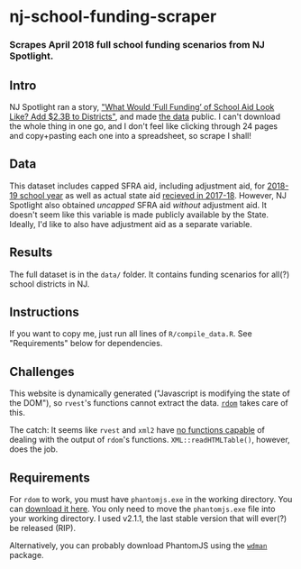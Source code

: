 # nj-school-funding-scraper
### Scrapes April 2018 full school funding scenarios from NJ Spotlight.

## Intro

NJ Spotlight ran a story, ["What Would ‘Full Funding’ of School Aid Look Like? Add $2.3B to Districts"](http://www.njspotlight.com/stories/18/04/24/what-would-full-funding-of-school-aid-look-like-add-2-3b-to-budget/), and made [the data](http://www.njspotlight.com/tables/School%20funding%20scenarios%2018/#/p/1) public. I can't download the whole thing in one go, and I don't feel like clicking through 24 pages and copy+pasting each one into a spreadsheet, so scrape I shall!

## Data

This dataset includes capped SFRA aid, including adjustment aid, for [2018-19 school year](http://www.nj.gov/education/stateaid/1819/) as well as actual state aid [recieved in 2017-18](http://www.nj.gov/education/stateaid/1718/scenarios.shtml). However, NJ Spotlight also obtained *uncapped* SFRA aid *without* adjustment aid. It doesn't seem like this variable is made publicly available by the State. Ideally, I'd like to also have adjustment aid as a separate variable.

## Results

The full dataset is in the `data/` folder. It contains funding scenarios for all(?) school districts in NJ.

## Instructions

If you want to copy me, just run all lines of `R/compile_data.R`. See "Requirements" below for dependencies.

## Challenges

This website is dynamically generated ("Javascript is modifying the state of the DOM"), so `rvest`'s functions cannot extract the data. [`rdom`](https://github.com/cpsievert/rdom) takes care of this. 

The catch: It seems like `rvest` and `xml2` have [no functions capable](https://github.com/cpsievert/rdom/issues/16) of dealing with the output of `rdom`'s functions. `XML::readHTMLTable()`, however, does the job.

## Requirements

For `rdom` to work, you must have `phantomjs.exe` in the working directory. You can [download it here](http://phantomjs.org/). You only need to move the `phantomjs.exe` file into your working directory. I used v2.1.1, the last stable version that will ever(?) be released (RIP).

Alternatively, you can probably download PhantomJS using the [`wdman`](https://github.com/johndharrison/wdman) package.
